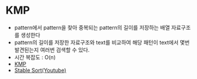 # KMP

- pattern에서 pattern을 찾아 중복되는 pattern의 길이를 저장하는 배열 자료구조를 생성한다
- pattern의 길이를 저장한 자료구조와 text를 비교하여 해당 패턴이 text에서 몇번 발견된는지 여러번 검색할 수 있다. 
- 시간 복잡도 : O(n)
- [KMP](https://www.geeksforgeeks.org/kmp-algorithm-for-pattern-searching/)
- [Stable Sort(Youtube)](https://www.youtube.com/watch?v=EL4ZbRF587g)